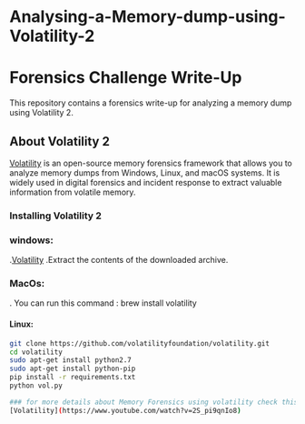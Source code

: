 # Analysing-a-Memory-dump-using-Volatility-2
# Forensics Challenge Write-Up

This repository contains a forensics write-up for analyzing a memory dump using Volatility 2.

## About Volatility 2

[Volatility](https://github.com/volatilityfoundation/volatility) is an open-source memory forensics framework that allows you to analyze memory dumps from Windows, Linux, and macOS systems. It is widely used in digital forensics and incident response to extract valuable information from volatile memory.

### Installing Volatility 2

### windows:
.[Volatility](https://github.com/volatilityfoundation/volatility/releases/tag/2.6)
.Extract the contents of the downloaded archive.
### MacOs: 
. You can run this command :
brew install volatility 
#### Linux:

```bash
git clone https://github.com/volatilityfoundation/volatility.git
cd volatility
sudo apt-get install python2.7
sudo apt-get install python-pip
pip install -r requirements.txt
python vol.py

### for more details about Memory Forensics using volatility check this video :
[Volatility](https://www.youtube.com/watch?v=2S_pi9qnIo8)
